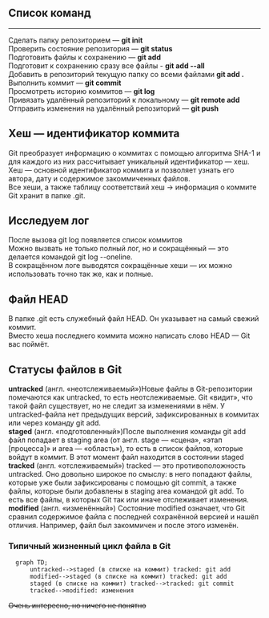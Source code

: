 ## Список команд
---
Сделать папку репозиторием — **git init**  
Проверить состояние репозитория — **git status**  
Подготовить файлы к сохранению — **git add**  
Подготовит к сохранению сразу все файлы - **git add --all**  
Добавить в репозиторий текущую папку со всеми файлами **git add .**  
Выполнить коммит — **git commit**  
Просмотреть историю коммитов — **git log**  
Привязать удалённый репозиторий к локальному — **git remote add**  
Отправить изменения на удалённый репозиторий — **git push**  

## Хеш — идентификатор коммита  
Git преобразует информацию о коммитах с помощью алгоритма SHA-1 и для каждого из них рассчитывает уникальный идентификатор — хеш.  
Хеш — основной идентификатор коммита и позволяет узнать его автора, дату и содержимое закоммиченных файлов.  
Все хеши, а также таблицу соответствий хеш → информация о коммите Git хранит в папке .git.

## Исследуем лог
После вызова git log появляется список коммитов  
Можно вызвать не только полный лог, но и сокращённый — это делается командой git log --oneline.  
В сокращённом логе выводятся сокращённые хеши — их можно использовать точно так же, как и полные.

## Файл HEAD
В папке .git есть служебный файл HEAD. Он указывает на самый свежий коммит.  
Вместо хеша последнего коммита можно написать слово HEAD — Git вас поймёт.

## Статусы файлов в Git
**untracked** (англ. «неотслеживаемый»)Новые файлы в Git-репозитории помечаются как untracked, то есть неотслеживаемые. Git «видит», что такой файл существует, но не следит за изменениями в нём. У untracked-файла нет предыдущих версий, зафиксированных в коммитах или через команду git add.  
**staged** (англ. «подготовленный»)После выполнения команды git add файл попадает в staging area (от англ. stage — «сцена», «этап [процесса]» и area — «область»), то есть в список файлов, которые войдут в коммит. В этот момент файл находится в состоянии staged  
**tracked** (англ. «отслеживаемый») tracked — это противоположность untracked. Оно довольно широкое по смыслу: в него попадают файлы, которые уже были зафиксированы с помощью git commit, а также файлы, которые были добавлены в staging area командой git add. То есть все файлы, в которых Git так или иначе отслеживает изменения.  
**modified** (англ. «изменённый») Состояние modified означает, что Git сравнил содержимое файла с последней сохранённой версией и нашёл отличия. Например, файл был закоммичен и после этого изменён.

### Типичный жизненный цикл файла в Git
```mermaid
  graph TD;
      untracked-->staged (в списке на коммит) tracked: git add
      modified-->staged (в списке на коммит) tracked: git add
      staged (в списке на коммит) tracked-->tracked: git commit
      tracked-->modified: изменения
```


~~Очень интересно, но ничего не понятно~~